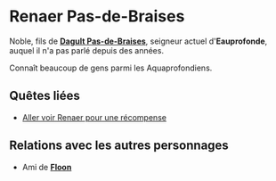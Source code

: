# Renaer Pas-de-Braises

Noble, fils de [**Dagult Pas-de-Braises**](./Dagult-Pas-de-Braises.md), seigneur actuel d'**Eauprofonde**, auquel il n'a pas parlé depuis des années.

Connaît beaucoup de gens parmi les Aquaprofondiens.

## Quêtes liées
* [Aller voir Renaer pour une récompense](../QUETES/Quetes_en_cours.md#mission--aller-revoir-Renaer-pas-de-braises-chez-lui)

## Relations avec les autres personnages
* Ami de [**Floon**](./Floon.md)